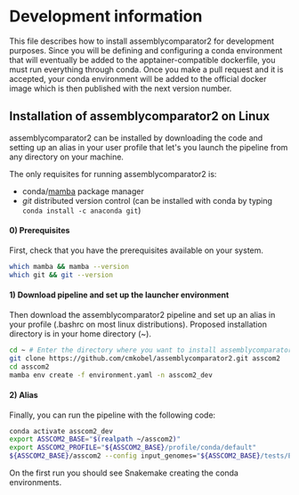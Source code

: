 # Development information

This file describes how to install assemblycomparator2 for development purposes. Since you will be defining and configuring a conda environment that will eventually be added to the apptainer-compatible dockerfile, you must run everything through conda. Once you make a pull request and it is accepted, your conda environment will be added to the official docker image which is then published with the next version number.

## Installation of assemblycomparator2 on Linux

assemblycomparator2 can be installed by downloading the code and setting up an alias in your user profile that let's you launch the pipeline from any directory on your machine.

The only requisites for running assemblycomparator2 is:
  - conda/[mamba](https://github.com/conda-forge/miniforge#install) package manager
  - *git* distributed version control (can be installed with conda by typing `conda install -c anaconda git`)

#### 0) Prerequisites

First, check that you have the prerequisites available on your system. 

```bash
which mamba && mamba --version
which git && git --version
```

#### 1) Download pipeline and set up the launcher environment

Then download the assemblycomparator2 pipeline and set up an alias in your profile (.bashrc on most linux distributions). Proposed installation directory is in your home directory (\~).

```bash
cd ~ # Enter the directory where you want to install assemblycomparator2.
git clone https://github.com/cmkobel/assemblycomparator2.git asscom2
cd asscom2
mamba env create -f environment.yaml -n asscom2_dev

```


#### 2) Alias

Finally, you can run the pipeline with the following code:
```bash
conda activate asscom2_dev
export ASSCOM2_BASE="$(realpath ~/asscom2)"
export ASSCOM2_PROFILE="${ASSCOM2_BASE}/profile/conda/default"
${ASSCOM2_BASE}/asscom2 --config input_genomes="${ASSCOM2_BASE}/tests/E._faecium/*.fna" --until fast

```

On the first run you should see Snakemake creating the conda environments.
